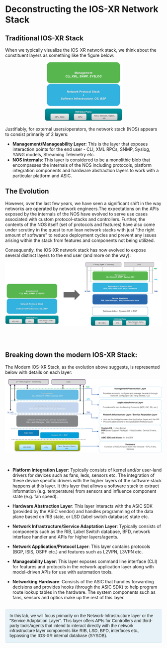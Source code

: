 # Deconstructing the IOS-XR Network Stack

## Traditional IOS-XR Stack
When we typically visualize the IOS-XR network stack, we think about the constituent layers as something like the figure below:

<p style="text-align: center;">
<a href="assets/images/iosxr-layers-old.png">
<img src="assets/images/iosxr-layers-old.png" alt="iosxr_layers-old" width="250px"/></a>
</p>

Justifiably, for external users/operators, the network stack (NOS) appears to consist primarily of 2 layers:

* **Management/Manageability Layer**: This is the layer that exposes interaction points for the end user - CLI, XML RPCs, SNMP, Syslog, YANG models, Streaming Telemetry etc.
* **NOS internals**: This layer is considered to be a monolithic blob that encompasses the internals of the NOS including protocols, platform integration components and hardware abstraction layers to work with a particular platform and ASIC.


## The Evolution  

However, over the last few years, we have seen a significant shift in the way networks are operated by network engineers.The expectations on the APIs exposed by the internals of the NOS have evolved to serve use cases associated with custom protocol-stacks and controllers. Further, the contents of the NOS itself (set of protocols and features) have also come under scrutiny in the quest to run lean network stacks with just "the right amount of software" to reduce deployment cycles and prevent any issues arising within the stack from features and components not being utilized.

Consequently, the IOS-XR network stack has now evolved to expose several distinct layers to the end user (and more on the way):

<p style="text-align: center;">
<a href="assets/images/iosxr-layers-evolution.png"><img src="assets/images/iosxr-layers-evolution.png" alt="iosxr-layers-evolution" width="600px"/></a></p>

  &nbsp;  
  &nbsp;  

## Breaking down the modern IOS-XR Stack:

The Modern IOS-XR Stack, as the evolution above suggests, is represented below with details on each layer:

<p style="text-align: center;">
<a href="assets/images/iosxr-software-layers.png"><img src="assets/images/iosxr-software-layers.png" alt="iosxr-software-layers" width="600px"/></a></p>

  &nbsp;  

*  **Platform Integration Layer**: Typically consists of kernel and/or user-land drivers for devices such as fans, leds, sensors etc. The integration of these device specific drivers with the higher layers of the software stack happens at this layer. It this layer that allows a software stack to extract information (e.g. temperature) from sensors and influence component state (e.g. fan speed).

*  **Hardware Abstraction Layer**: This layer interacts with the ASIC SDK (provided by the ASIC vendor) and handles programming of the data plane based on RIB state, or LSD (label switch database) state etc.

*  **Network Infrastructure/Service Adaptation Layer**: Typically consists of components such as the RIB, Label Switch database, BFD, network interface handler and APIs for higher layers/agents.

*  **Network Application/Protocol Layer**: This layer contains protocols (BGP, ISIS, OSPF etc.) and features such as L2VPN, L3VPN etc.

*  **Manageability Layer**: This layer exposes command line interface (CLI) for features and protocols in the network application layer along with model-driven APIs for use with automation tools.

*  **Networking Hardware**: Consists of the ASIC that handles forwarding decisions and provides hooks (through the ASIC SDK) to help program route lookup tables in the hardware. The system components such as fans, sensors and optics make up the rest of this layer.



<p style="margin: 2em 0 !important;padding: 1em;font-family: CiscoSans,Arial,Helvetica,sans-serif;font-size: 1em !important;text-indent: initial;background-color: #e6f2f7;border-radius: 5px;box-shadow: 0 1px 1px rgba(0,127,171,0.25);">
In this lab, we will focus primarily on the Network-Infrastructure layer or the "Service Adaptation Layer". This layer offers APIs for Controllers and third-party tools/agents that intend to interact directly with the network infrastructure layer components like RIB, LSD, BFD, interfaces etc., bypassing the IOS-XR internal database (SYSDB).
</p>
